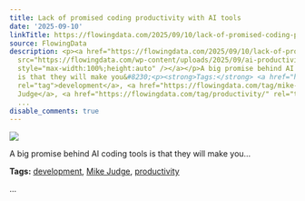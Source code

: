 ```yaml
---
title: Lack of promised coding productivity with AI tools
date: '2025-09-10'
linkTitle: https://flowingdata.com/2025/09/10/lack-of-promised-coding-productivity-with-ai-tools/
source: FlowingData
description: <p><a href="https://flowingdata.com/2025/09/10/lack-of-promised-coding-productivity-with-ai-tools/"><img
  src="https://flowingdata.com/wp-content/uploads/2025/09/ai-productivity-actual.png"
  style="max-width:100%;height:auto" /></a></p>A big promise behind AI coding tools
  is that they will make you&#8230;<p><strong>Tags:</strong> <a href="https://flowingdata.com/tag/development/"
  rel="tag">development</a>, <a href="https://flowingdata.com/tag/mike-judge/" rel="tag">Mike
  Judge</a>, <a href="https://flowingdata.com/tag/productivity/" rel="tag">productivity</a></p>
  ...
disable_comments: true
---
```

<p><a href="https://flowingdata.com/2025/09/10/lack-of-promised-coding-productivity-with-ai-tools/"><img src="https://flowingdata.com/wp-content/uploads/2025/09/ai-productivity-actual.png" style="max-width:100%;height:auto" /></a></p>A big promise behind AI coding tools is that they will make you&#8230;<p><strong>Tags:</strong> <a href="https://flowingdata.com/tag/development/" rel="tag">development</a>, <a href="https://flowingdata.com/tag/mike-judge/" rel="tag">Mike Judge</a>, <a href="https://flowingdata.com/tag/productivity/" rel="tag">productivity</a></p> ...